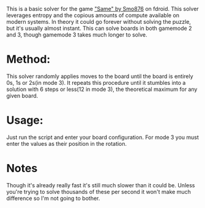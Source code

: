 This is a basic solver for the game ["Same" by Smo876](https://gitlab.com/Smo876/Same) on fdroid. This solver leverages entropy and the copious amounts of compute available on modern systems. In theory it could go forever without solving the puzzle, but it's usually almost instant. This can solve boards in both gamemode 2 and 3, though gamemode 3 takes much longer to solve.

# Method:
This solver randomly applies moves to the board until the board is entirely 0s, 1s or 2s(in mode 3). It repeats this procedure until it stumbles into a solution with 6 steps or less(12 in mode 3), the theoretical maximum for any given board. 

# Usage:
Just run the script and enter your board configuration. For mode 3 you must enter the values as their position in the rotation.

# Notes
Though it's already really fast it's still much slower than it could be. Unless you're trying to solve thousands of these per second it won't make much difference so I'm not going to bother.
